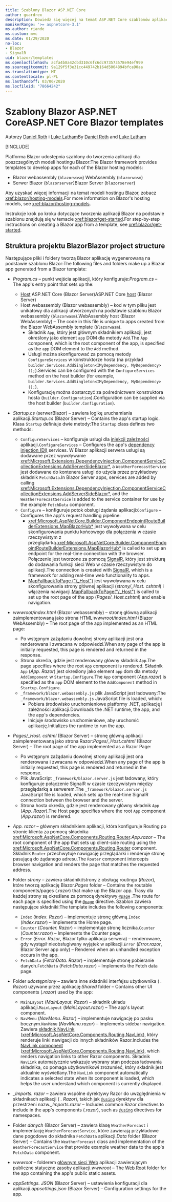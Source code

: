 ```yaml
---
title: Szablony Blazor ASP.NET Core
author: guardrex
description: Dowiedz się więcej na temat ASP.NET Core szablonów aplikacji Blazor i struktury projektu Blazor.
monikerRange: '>= aspnetcore-3.1'
ms.author: riande
ms.custom: mvc
ms.date: 01/29/2020
no-loc:
- Blazor
- SignalR
uid: blazor/templates
ms.openlocfilehash: acfa4b8a42cbd310c6fc6dc973573578e94ef999
ms.sourcegitcommit: 9a129f5f3e31cc449742b164d5004894bfca90aa
ms.translationtype: MT
ms.contentlocale: pl-PL
ms.lasthandoff: 03/06/2020
ms.locfileid: "78664242"
---
```

# <a name="aspnet-core-opno-locblazor-templates"></a><span data-ttu-id="e9ab3-103">Szablony Blazor ASP.NET Core</span><span class="sxs-lookup"><span data-stu-id="e9ab3-103">ASP.NET Core Blazor templates</span></span>

<span data-ttu-id="e9ab3-104">Autorzy [Daniel Roth](https://github.com/danroth27) i [Luke Latham](https://github.com/guardrex)</span><span class="sxs-lookup"><span data-stu-id="e9ab3-104">By [Daniel Roth](https://github.com/danroth27) and [Luke Latham](https://github.com/guardrex)</span></span>

[!INCLUDE[](~/includes/blazorwasm-preview-notice.md)]

<span data-ttu-id="e9ab3-105">Platforma Blazor udostępnia szablony do tworzenia aplikacji dla poszczególnych modeli hostingu Blazor:</span><span class="sxs-lookup"><span data-stu-id="e9ab3-105">The Blazor framework provides templates to develop apps for each of the Blazor hosting models:</span></span>

* Blazor<span data-ttu-id="e9ab3-106"> webassembly (`blazorwasm`)</span><span class="sxs-lookup"><span data-stu-id="e9ab3-106"> WebAssembly (`blazorwasm`)</span></span>
* <span data-ttu-id="e9ab3-107">Serwer Blazor (`blazorserver`)</span><span class="sxs-lookup"><span data-stu-id="e9ab3-107">Blazor Server (`blazorserver`)</span></span>

<span data-ttu-id="e9ab3-108">Aby uzyskać więcej informacji na temat modeli hostingu Blazor, zobacz <xref:blazor/hosting-models>.</span><span class="sxs-lookup"><span data-stu-id="e9ab3-108">For more information on Blazor's hosting models, see <xref:blazor/hosting-models>.</span></span>

<span data-ttu-id="e9ab3-109">Instrukcje krok po kroku dotyczące tworzenia aplikacji Blazor na podstawie szablonu znajdują się w temacie <xref:blazor/get-started>.</span><span class="sxs-lookup"><span data-stu-id="e9ab3-109">For step-by-step instructions on creating a Blazor app from a template, see <xref:blazor/get-started>.</span></span>

## <a name="opno-locblazor-project-structure"></a><span data-ttu-id="e9ab3-110">Struktura projektu Blazor</span><span class="sxs-lookup"><span data-stu-id="e9ab3-110">Blazor project structure</span></span>

<span data-ttu-id="e9ab3-111">Następujące pliki i foldery tworzą Blazor aplikację wygenerowaną na podstawie szablonu Blazor:</span><span class="sxs-lookup"><span data-stu-id="e9ab3-111">The following files and folders make up a Blazor app generated from a Blazor template:</span></span>

* <span data-ttu-id="e9ab3-112">*Program.cs* &ndash; punkt wejścia aplikacji, który konfiguruje:</span><span class="sxs-lookup"><span data-stu-id="e9ab3-112">*Program.cs* &ndash; The app's entry point that sets up the:</span></span>

  * <span data-ttu-id="e9ab3-113">[Host](xref:fundamentals/host/generic-host) ASP.NET Core (Blazor Server)</span><span class="sxs-lookup"><span data-stu-id="e9ab3-113">ASP.NET Core [host](xref:fundamentals/host/generic-host) (Blazor Server)</span></span>
  * <span data-ttu-id="e9ab3-114">Host webassembly (Blazor webassembly) &ndash; kod w tym pliku jest unikatowy dla aplikacji utworzonych na podstawie szablonu Blazor webassembly (`blazorwasm`).</span><span class="sxs-lookup"><span data-stu-id="e9ab3-114">WebAssembly host (Blazor WebAssembly) &ndash; The code in this file is unique to apps created from the Blazor WebAssembly template (`blazorwasm`).</span></span>
    * <span data-ttu-id="e9ab3-115">Składnik `App`, który jest głównym składnikiem aplikacji, jest określony jako element `app` DOM dla metody `Add`.</span><span class="sxs-lookup"><span data-stu-id="e9ab3-115">The `App` component, which is the root component of the app, is specified as the `app` DOM element to the `Add` method.</span></span>
    * <span data-ttu-id="e9ab3-116">Usługi można skonfigurować za pomocą metody `ConfigureServices` w konstruktorze hosta (na przykład `builder.Services.AddSingleton<IMyDependency, MyDependency>();`).</span><span class="sxs-lookup"><span data-stu-id="e9ab3-116">Services can be configured with the `ConfigureServices` method on the host builder (for example, `builder.Services.AddSingleton<IMyDependency, MyDependency>();`).</span></span>
    * <span data-ttu-id="e9ab3-117">Konfigurację można dostarczyć za pośrednictwem konstruktora hosta (`builder.Configuration`).</span><span class="sxs-lookup"><span data-stu-id="e9ab3-117">Configuration can be supplied via the host builder (`builder.Configuration`).</span></span>

* <span data-ttu-id="e9ab3-118">*Startup.cs* (serwerBlazor) &ndash; zawiera logikę uruchamiania aplikacji.</span><span class="sxs-lookup"><span data-stu-id="e9ab3-118">*Startup.cs* (Blazor Server) &ndash; Contains the app's startup logic.</span></span> <span data-ttu-id="e9ab3-119">Klasa `Startup` definiuje dwie metody:</span><span class="sxs-lookup"><span data-stu-id="e9ab3-119">The `Startup` class defines two methods:</span></span>

  * <span data-ttu-id="e9ab3-120">`ConfigureServices` &ndash; konfiguruje usługi dla [iniekcji zależności](xref:fundamentals/dependency-injection) aplikacji.</span><span class="sxs-lookup"><span data-stu-id="e9ab3-120">`ConfigureServices` &ndash; Configures the app's [dependency injection (DI)](xref:fundamentals/dependency-injection) services.</span></span> <span data-ttu-id="e9ab3-121">W Blazor aplikacji serwera usługi są dodawane przez wywoływanie <xref:Microsoft.Extensions.DependencyInjection.ComponentServiceCollectionExtensions.AddServerSideBlazor*>, a `WeatherForecastService` jest dodawane do kontenera usługi do użycia przez przykładowy składnik `FetchData`.</span><span class="sxs-lookup"><span data-stu-id="e9ab3-121">In Blazor Server apps, services are added by calling <xref:Microsoft.Extensions.DependencyInjection.ComponentServiceCollectionExtensions.AddServerSideBlazor*>, and the `WeatherForecastService` is added to the service container for use by the example `FetchData` component.</span></span>
  * <span data-ttu-id="e9ab3-122">`Configure` &ndash; konfiguruje potok obsługi żądania aplikacji:</span><span class="sxs-lookup"><span data-stu-id="e9ab3-122">`Configure` &ndash; Configures the app's request handling pipeline:</span></span>
    * <span data-ttu-id="e9ab3-123"><xref:Microsoft.AspNetCore.Builder.ComponentEndpointRouteBuilderExtensions.MapBlazorHub*> jest wywoływana w celu skonfigurowania punktu końcowego dla połączenia w czasie rzeczywistym z przeglądarką.</span><span class="sxs-lookup"><span data-stu-id="e9ab3-123"><xref:Microsoft.AspNetCore.Builder.ComponentEndpointRouteBuilderExtensions.MapBlazorHub*> is called to set up an endpoint for the real-time connection with the browser.</span></span> <span data-ttu-id="e9ab3-124">Połączenie jest tworzone za pomocą [SignalR](xref:signalr/introduction), który jest strukturą do dodawania funkcji sieci Web w czasie rzeczywistym do aplikacji.</span><span class="sxs-lookup"><span data-stu-id="e9ab3-124">The connection is created with [SignalR](xref:signalr/introduction), which is a framework for adding real-time web functionality to apps.</span></span>
    * <span data-ttu-id="e9ab3-125">[MapFallbackToPage ("/_Host")](xref:Microsoft.AspNetCore.Builder.RazorPagesEndpointRouteBuilderExtensions.MapFallbackToPage*) jest wywoływana w celu skonfigurowania strony głównej aplikacji (*strony/_Host. cshtml*) i włączenia nawigacji.</span><span class="sxs-lookup"><span data-stu-id="e9ab3-125">[MapFallbackToPage("/_Host")](xref:Microsoft.AspNetCore.Builder.RazorPagesEndpointRouteBuilderExtensions.MapFallbackToPage*) is called to set up the root page of the app (*Pages/_Host.cshtml*) and enable navigation.</span></span>

* <span data-ttu-id="e9ab3-126">*wwwroot/index.html* (Blazor webassembly) &ndash; stronę główną aplikacji zaimplementowaną jako strona HTML:</span><span class="sxs-lookup"><span data-stu-id="e9ab3-126">*wwwroot/index.html* (Blazor WebAssembly) &ndash; The root page of the app implemented as an HTML page:</span></span>
  * <span data-ttu-id="e9ab3-127">Po wstępnym zażądaniu dowolnej strony aplikacji jest ona renderowana i zwracana w odpowiedzi.</span><span class="sxs-lookup"><span data-stu-id="e9ab3-127">When any page of the app is initially requested, this page is rendered and returned in the response.</span></span>
  * <span data-ttu-id="e9ab3-128">Strona określa, gdzie jest renderowany główny składnik `App`.</span><span class="sxs-lookup"><span data-stu-id="e9ab3-128">The page specifies where the root `App` component is rendered.</span></span> <span data-ttu-id="e9ab3-129">Składnik `App` (*App. Razor*) jest określony jako element `app` dom dla metody `AddComponent` w `Startup.Configure`.</span><span class="sxs-lookup"><span data-stu-id="e9ab3-129">The `App` component (*App.razor*) is specified as the `app` DOM element to the `AddComponent` method in `Startup.Configure`.</span></span>
  * <span data-ttu-id="e9ab3-130">`_framework/blazor.webassembly.js` plik JavaScript jest ładowany:</span><span class="sxs-lookup"><span data-stu-id="e9ab3-130">The `_framework/blazor.webassembly.js` JavaScript file is loaded, which:</span></span>
    * <span data-ttu-id="e9ab3-131">Pobiera środowisko uruchomieniowe platformy .NET, aplikację i zależności aplikacji.</span><span class="sxs-lookup"><span data-stu-id="e9ab3-131">Downloads the .NET runtime, the app, and the app's dependencies.</span></span>
    * <span data-ttu-id="e9ab3-132">Inicjuje środowisko uruchomieniowe, aby uruchomić aplikację.</span><span class="sxs-lookup"><span data-stu-id="e9ab3-132">Initializes the runtime to run the app.</span></span>

* <span data-ttu-id="e9ab3-133">*Pages/_Host. cshtml* (Blazor Server) &ndash; stronę główną aplikacji zaimplementowaną jako strona Razor:</span><span class="sxs-lookup"><span data-stu-id="e9ab3-133">*Pages/_Host.cshtml* (Blazor Server) &ndash; The root page of the app implemented as a Razor Page:</span></span>
  * <span data-ttu-id="e9ab3-134">Po wstępnym zażądaniu dowolnej strony aplikacji jest ona renderowana i zwracana w odpowiedzi.</span><span class="sxs-lookup"><span data-stu-id="e9ab3-134">When any page of the app is initially requested, this page is rendered and returned in the response.</span></span>
  * <span data-ttu-id="e9ab3-135">Plik JavaScript `_framework/blazor.server.js` jest ładowany, który konfiguruje połączenie SignalR w czasie rzeczywistym między przeglądarką a serwerem.</span><span class="sxs-lookup"><span data-stu-id="e9ab3-135">The `_framework/blazor.server.js` JavaScript file is loaded, which sets up the real-time SignalR connection between the browser and the server.</span></span>
  * <span data-ttu-id="e9ab3-136">Strona hosta określa, gdzie jest renderowany główny składnik `App` (*App. Razor*).</span><span class="sxs-lookup"><span data-stu-id="e9ab3-136">The Host page specifies where the root `App` component (*App.razor*) is rendered.</span></span>

* <span data-ttu-id="e9ab3-137">*App. razor* &ndash; głównym składnikiem aplikacji, która konfiguruje Routing po stronie klienta za pomocą składnika <xref:Microsoft.AspNetCore.Components.Routing.Router>.</span><span class="sxs-lookup"><span data-stu-id="e9ab3-137">*App.razor* &ndash; The root component of the app that sets up client-side routing using the <xref:Microsoft.AspNetCore.Components.Routing.Router> component.</span></span> <span data-ttu-id="e9ab3-138">Składnik `Router` przechwytuje nawigację przeglądarki i renderuje stronę pasującą do żądanego adresu.</span><span class="sxs-lookup"><span data-stu-id="e9ab3-138">The `Router` component intercepts browser navigation and renders the page that matches the requested address.</span></span>

* <span data-ttu-id="e9ab3-139">Folder *strony* &ndash; zawiera składniki/strony z obsługą routingu (*Razor*), które tworzą aplikację Blazor.</span><span class="sxs-lookup"><span data-stu-id="e9ab3-139">*Pages* folder &ndash; Contains the routable components/pages (*.razor*) that make up the Blazor app.</span></span> <span data-ttu-id="e9ab3-140">Trasy dla każdej strony są określane za pomocą dyrektywy [`@page`](xref:mvc/views/razor#page) .</span><span class="sxs-lookup"><span data-stu-id="e9ab3-140">The route for each page is specified using the [`@page`](xref:mvc/views/razor#page) directive.</span></span> <span data-ttu-id="e9ab3-141">Szablon zawiera następujące składniki:</span><span class="sxs-lookup"><span data-stu-id="e9ab3-141">The template includes the following components:</span></span>
  * <span data-ttu-id="e9ab3-142">`Index` (*index. Razor*) &ndash; implementuje stronę główną.</span><span class="sxs-lookup"><span data-stu-id="e9ab3-142">`Index` (*Index.razor*) &ndash; Implements the Home page.</span></span>
  * <span data-ttu-id="e9ab3-143">`Counter` (*Counter. Razor*) &ndash; implementuje stronę licznika.</span><span class="sxs-lookup"><span data-stu-id="e9ab3-143">`Counter` (*Counter.razor*) &ndash; Implements the Counter page.</span></span>
  * <span data-ttu-id="e9ab3-144">`Error` (*Error. Razor*, Blazor tylko aplikacja serwera) &ndash; renderowane, gdy wystąpił nieobsługiwany wyjątek w aplikacji.</span><span class="sxs-lookup"><span data-stu-id="e9ab3-144">`Error` (*Error.razor*, Blazor Server app only) &ndash; Rendered when an unhandled exception occurs in the app.</span></span>
  * <span data-ttu-id="e9ab3-145">`FetchData` (*FetchData. Razor*) &ndash; implementuje stronę pobieranie danych.</span><span class="sxs-lookup"><span data-stu-id="e9ab3-145">`FetchData` (*FetchData.razor*) &ndash; Implements the Fetch data page.</span></span>

* <span data-ttu-id="e9ab3-146">Folder *udostępniony* &ndash; zawiera inne składniki interfejsu użytkownika ( *. Razor*) używane przez aplikację:</span><span class="sxs-lookup"><span data-stu-id="e9ab3-146">*Shared* folder &ndash; Contains other UI components (*.razor*) used by the app:</span></span>
  * <span data-ttu-id="e9ab3-147">`MainLayout` (*MainLayout. Razor*) &ndash; składnik układu aplikacji.</span><span class="sxs-lookup"><span data-stu-id="e9ab3-147">`MainLayout` (*MainLayout.razor*) &ndash; The app's layout component.</span></span>
  * <span data-ttu-id="e9ab3-148">`NavMenu` (*NavMenu. Razor*) &ndash; implementuje nawigację po pasku bocznym.</span><span class="sxs-lookup"><span data-stu-id="e9ab3-148">`NavMenu` (*NavMenu.razor*) &ndash; Implements sidebar navigation.</span></span> <span data-ttu-id="e9ab3-149">Zawiera [składnik NavLink](xref:blazor/routing#navlink-component) (<xref:Microsoft.AspNetCore.Components.Routing.NavLink>), który renderuje linki nawigacji do innych składników Razor.</span><span class="sxs-lookup"><span data-stu-id="e9ab3-149">Includes the [NavLink component](xref:blazor/routing#navlink-component) (<xref:Microsoft.AspNetCore.Components.Routing.NavLink>), which renders navigation links to other Razor components.</span></span> <span data-ttu-id="e9ab3-150">Składnik `NavLink` automatycznie wskazuje wybrany stan podczas ładowania składnika, co pomaga użytkownikowi zrozumieć, który składnik jest aktualnie wyświetlany.</span><span class="sxs-lookup"><span data-stu-id="e9ab3-150">The `NavLink` component automatically indicates a selected state when its component is loaded, which helps the user understand which component is currently displayed.</span></span>

* <span data-ttu-id="e9ab3-151">*_Imports. razor* &ndash; zawiera wspólne dyrektywy Razor do uwzględnienia w składnikach aplikacji ( *. Razor*), takich jak [`@using`](xref:mvc/views/razor#using) dyrektyw dla przestrzeni nazw.</span><span class="sxs-lookup"><span data-stu-id="e9ab3-151">*_Imports.razor* &ndash; Includes common Razor directives to include in the app's components (*.razor*), such as [`@using`](xref:mvc/views/razor#using) directives for namespaces.</span></span>

* <span data-ttu-id="e9ab3-152">Folder *danych* (Blazor Server) &ndash; zawiera klasę `WeatherForecast` i implementację `WeatherForecastService`, które zawierają przykładowe dane pogodowe do składnika `FetchData` aplikacji.</span><span class="sxs-lookup"><span data-stu-id="e9ab3-152">*Data* folder (Blazor Server) &ndash; Contains the `WeatherForecast` class and implementation of the `WeatherForecastService` that provide example weather data to the app's `FetchData` component.</span></span>

* <span data-ttu-id="e9ab3-153">*wwwroot* &ndash; folderem [głównym sieci Web](xref:fundamentals/index#web-root) aplikacji zawierającym publiczne statyczne zasoby aplikacji.</span><span class="sxs-lookup"><span data-stu-id="e9ab3-153">*wwwroot* &ndash; The [Web Root](xref:fundamentals/index#web-root) folder for the app containing the app's public static assets.</span></span>

* <span data-ttu-id="e9ab3-154">*appSettings. JSON* (Blazor Server) &ndash; ustawienia konfiguracji dla aplikacji.</span><span class="sxs-lookup"><span data-stu-id="e9ab3-154">*appsettings.json* (Blazor Server) &ndash; Configuration settings for the app.</span></span>
